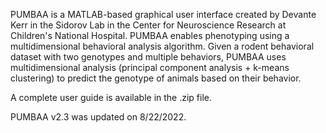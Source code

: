 PUMBAA is a MATLAB-based graphical user interface created by Devante Kerr in the Sidorov Lab in the Center for Neuroscience Research at Children's National Hospital. PUMBAA enables phenotyping using a multidimensional behavioral analysis algorithm. Given a rodent behavioral dataset with two genotypes and multiple behaviors, PUMBAA uses multidimensional analysis (principal component analysis + k-means clustering) to predict the genotype of animals based on their behavior.

A complete user guide is available in the .zip file.

PUMBAA v2.3 was updated on 8/22/2022.
